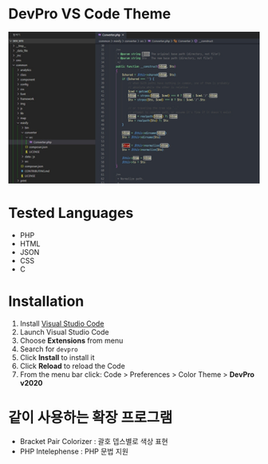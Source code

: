 # DevPro VS Code Theme

![screenshot](https://raw.githubusercontent.com/koprodev/vscode-theme-hc/master/images/theme-2020.jpg)


# Tested Languages
- PHP
- HTML
- JSON
- CSS
- C

# Installation
1.  Install [Visual Studio Code](https://code.visualstudio.com/)
2.  Launch Visual Studio Code
3.  Choose **Extensions** from menu
4.  Search for `devpro`
5.  Click **Install** to install it
6.  Click **Reload** to reload the Code
7.  From the menu bar click: Code > Preferences > Color Theme > **DevPro v2020**

# 같이 사용하는 확장 프로그램
- Bracket Pair Colorizer : 괄호 뎁스별로 색상 표현
- PHP Intelephense : PHP 문법 지원
